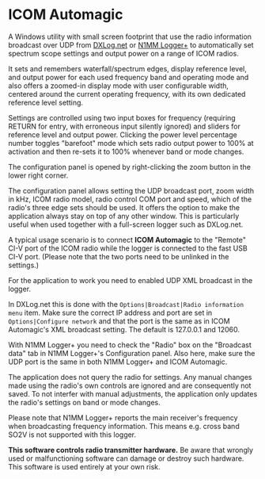 # ICOM Automagic
A Windows utility with small screen footprint that use the radio information broadcast over 
UDP from [DXLog.net](http://dxlog.net) or [N1MM Logger+](http://www.n1mm.com) to automatically set 
spectrum scope settings and output power on a range of ICOM radios. 

It sets and remembers waterfall/spectrum edges, display reference level, and output power for 
each used frequency band and operating mode and also offers a zoomed-in display mode with user 
configurable width, centered around the current operating frequency, with its own dedicated 
reference level setting. 

Settings are controlled using two input boxes for frequency (requiring RETURN for entry, 
with erroneous input silently ignored) and sliders for reference level and output power. 
Clicking the power level percentage number toggles "barefoot" mode which sets radio output 
power to 100% at activation and then re-sets it to 100% whenever band or mode changes.

The configuration panel is opened by right-clicking the zoom button in the lower right corner. 

The configuration panel allows setting the UDP broadcast port, zoom width in kHz, ICOM radio model, 
radio control COM port and speed, which of the radio's three edge sets should be used. It offers 
the option to make the application always stay on top of any other window. 
This is particularly useful when used together with a full-screen logger such as DXLog.net.

A typical usage scenario is to connect **ICOM Automagic** to the "Remote" CI-V port of the 
ICOM radio while the logger is connected to the fast USB CI-V port. (Please note that the two ports 
need to be unlinked in the settings.)

For the application to work you need to enabled UDP XML broadcast in the logger.

In DXLog.net this is done with the `Options|Broadcast|Radio information menu` item. 
Make sure the correct IP address and port are set in `Options|Configure network` and 
that the port is the same as in ICOM Automagic's XML broadcast setting. 
The default is 127.0.0.1 and 12060. 

With N1MM Logger+ you need to check the "Radio" box on the "Broadcast data" tab in 
N1MM Logger+'s Configuration panel. Also here, make sure the UDP port is the same 
in both N1MM Logger+ and ICOM Automagic.

The application does not query the radio for settings. 
Any manual changes made using the radio's own controls are ignored and are consequently not saved. 
To not interfer with manual adjustments, the application only updates the radio's settings on band or mode changes. 

Please note that N1MM Logger+ reports the main receiver's frequency when broadcasting frequency information. 
This means e.g. cross band SO2V is not supported with this logger.

**This software controls radio transmitter hardware.** 
Be aware that wrongly used or malfunctioning software can damage or destroy such hardware. 
This software is used entirely at your own risk.
